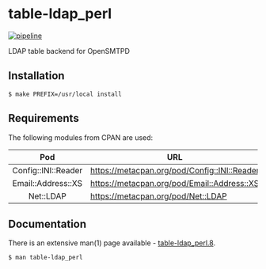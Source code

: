 # table-ldap_perl

[![pipeline](https://github.com/bsd-ac/table-ldap_perl/actions/workflows/pipeline.yml/badge.svg)](https://github.com/bsd-ac/table-ldap_perl/actions/workflows/pipeline.yml)

LDAP table backend for OpenSMTPD

## Installation

`
$ make PREFIX=/usr/local install
`

## Requirements

The following modules from CPAN are used:

| Pod                 | URL                                          |
|:-------------------:|----------------------------------------------|
| Config::INI::Reader | https://metacpan.org/pod/Config::INI::Reader |
| Email::Address::XS  | https://metacpan.org/pod/Email::Address::XS  |
| Net::LDAP           | https://metacpan.org/pod/Net::LDAP           |

## Documentation

There is an extensive man(1) page available - [table-ldap_perl.8](table-ldap_perl.8).

`
$ man table-ldap_perl
`
